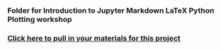 ### Folder for Introduction to Jupyter Markdown LaTeX Python Plotting workshop
### [Click here to pull in your materials for this project]()
